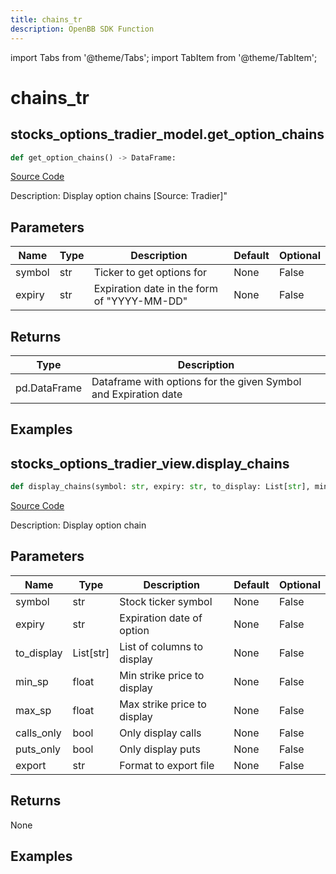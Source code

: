```yaml
---
title: chains_tr
description: OpenBB SDK Function
---
```


import Tabs from '@theme/Tabs';
import TabItem from '@theme/TabItem';

# chains_tr

<Tabs>
<TabItem value="model" label="Model" default>

## stocks_options_tradier_model.get_option_chains

```python title='openbb_terminal/decorators.py'
def get_option_chains() -> DataFrame:
```
[Source Code](https://github.com/OpenBB-finance/OpenBBTerminal/tree/main/openbb_terminal/decorators.py#L154)

Description: Display option chains [Source: Tradier]"

## Parameters

| Name | Type | Description | Default | Optional |
| ---- | ---- | ----------- | ------- | -------- |
| symbol | str | Ticker to get options for | None | False |
| expiry | str | Expiration date in the form of "YYYY-MM-DD" | None | False |

## Returns

| Type | Description |
| ---- | ----------- |
| pd.DataFrame | Dataframe with options for the given Symbol and Expiration date |

## Examples



</TabItem>
<TabItem value="view" label="View">

## stocks_options_tradier_view.display_chains

```python title='openbb_terminal/stocks/options/tradier_view.py'
def display_chains(symbol: str, expiry: str, to_display: List[str], min_sp: float, max_sp: float, calls_only: bool, puts_only: bool, export: str) -> None:
```
[Source Code](https://github.com/OpenBB-finance/OpenBBTerminal/tree/main/openbb_terminal/stocks/options/tradier_view.py#L155)

Description: Display option chain

## Parameters

| Name | Type | Description | Default | Optional |
| ---- | ---- | ----------- | ------- | -------- |
| symbol | str | Stock ticker symbol | None | False |
| expiry | str | Expiration date of option | None | False |
| to_display | List[str] | List of columns to display | None | False |
| min_sp | float | Min strike price to display | None | False |
| max_sp | float | Max strike price to display | None | False |
| calls_only | bool | Only display calls | None | False |
| puts_only | bool | Only display puts | None | False |
| export | str | Format to  export file | None | False |

## Returns

None

## Examples



</TabItem>
</Tabs>